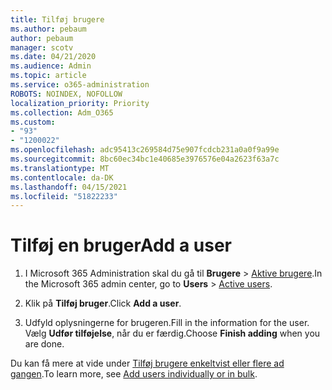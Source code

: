 ```yaml
---
title: Tilføj brugere
ms.author: pebaum
author: pebaum
manager: scotv
ms.date: 04/21/2020
ms.audience: Admin
ms.topic: article
ms.service: o365-administration
ROBOTS: NOINDEX, NOFOLLOW
localization_priority: Priority
ms.collection: Adm_O365
ms.custom:
- "93"
- "1200022"
ms.openlocfilehash: adc95413c269584d75e907fcdcb231a0a0f9a99e
ms.sourcegitcommit: 8bc60ec34bc1e40685e3976576e04a2623f63a7c
ms.translationtype: MT
ms.contentlocale: da-DK
ms.lasthandoff: 04/15/2021
ms.locfileid: "51822233"
---
```

# <a name="add-a-user"></a><span data-ttu-id="b519b-102">Tilføj en bruger</span><span class="sxs-lookup"><span data-stu-id="b519b-102">Add a user</span></span>

1. <span data-ttu-id="b519b-103">I Microsoft 365 Administration skal du gå til **Brugere** > [Aktive brugere](https://admin.microsoft.com/Adminportal/Home?source=applauncher#/users).</span><span class="sxs-lookup"><span data-stu-id="b519b-103">In the Microsoft 365 admin center, go to **Users** > [Active users](https://admin.microsoft.com/Adminportal/Home?source=applauncher#/users).</span></span>

2. <span data-ttu-id="b519b-104">Klik på **Tilføj bruger**.</span><span class="sxs-lookup"><span data-stu-id="b519b-104">Click **Add a user**.</span></span>

3. <span data-ttu-id="b519b-105">Udfyld oplysningerne for brugeren.</span><span class="sxs-lookup"><span data-stu-id="b519b-105">Fill in the information for the user.</span></span> <span data-ttu-id="b519b-106">Vælg **Udfør tilføjelse**, når du er færdig.</span><span class="sxs-lookup"><span data-stu-id="b519b-106">Choose **Finish adding** when you are done.</span></span>

<span data-ttu-id="b519b-107">Du kan få mere at vide under [Tilføj brugere enkeltvist eller flere ad gangen](https://docs.microsoft.com/microsoft-365/admin/add-users/add-users).</span><span class="sxs-lookup"><span data-stu-id="b519b-107">To learn more, see [Add users individually or in bulk](https://docs.microsoft.com/microsoft-365/admin/add-users/add-users).</span></span>